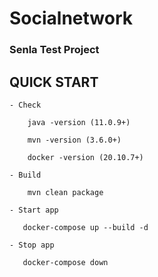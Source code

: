 # Socialnetwork

### Senla Test Project

## QUICK START

    - Check  
           
        java -version (11.0.9+)
           
        mvn -version (3.6.0+)

        docker -version (20.10.7+)
           
    - Build

        mvn clean package
       
    - Start app
     
       docker-compose up --build -d

    - Stop app
     
       docker-compose down
